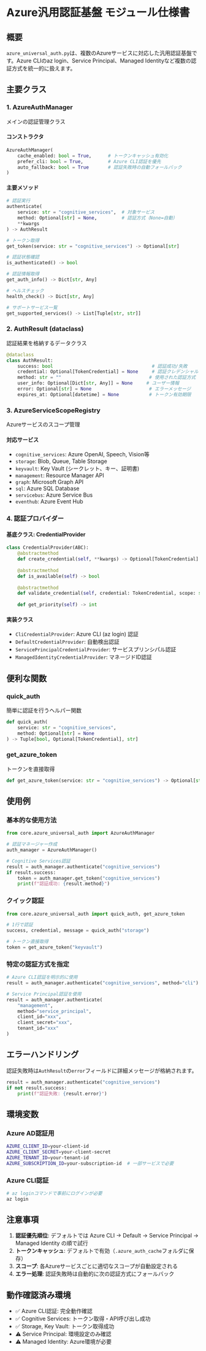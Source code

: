 # Azure汎用認証基盤 モジュール仕様書

## 概要
`azure_universal_auth.py`は、複数のAzureサービスに対応した汎用認証基盤です。Azure CLIのaz login、Service Principal、Managed Identityなど複数の認証方式を統一的に扱えます。

## 主要クラス

### 1. AzureAuthManager
メインの認証管理クラス

#### コンストラクタ
```python
AzureAuthManager(
    cache_enabled: bool = True,      # トークンキャッシュ有効化
    prefer_cli: bool = True,         # Azure CLI認証を優先
    auto_fallback: bool = True       # 認証失敗時の自動フォールバック
)
```

#### 主要メソッド
```python
# 認証実行
authenticate(
    service: str = "cognitive_services",  # 対象サービス
    method: Optional[str] = None,         # 認証方式（None=自動）
    **kwargs
) -> AuthResult

# トークン取得
get_token(service: str = "cognitive_services") -> Optional[str]

# 認証状態確認
is_authenticated() -> bool

# 認証情報取得
get_auth_info() -> Dict[str, Any]

# ヘルスチェック
health_check() -> Dict[str, Any]

# サポートサービス一覧
get_supported_services() -> List[Tuple[str, str]]
```

### 2. AuthResult (dataclass)
認証結果を格納するデータクラス

```python
@dataclass
class AuthResult:
    success: bool                                    # 認証成功/失敗
    credential: Optional[TokenCredential] = None     # 認証クレデンシャル
    method: str = ""                                # 使用された認証方式
    user_info: Optional[Dict[str, Any]] = None     # ユーザー情報
    error: Optional[str] = None                     # エラーメッセージ
    expires_at: Optional[datetime] = None           # トークン有効期限
```

### 3. AzureServiceScopeRegistry
Azureサービスのスコープ管理

#### 対応サービス
- `cognitive_services`: Azure OpenAI, Speech, Vision等
- `storage`: Blob, Queue, Table Storage
- `keyvault`: Key Vault (シークレット、キー、証明書)
- `management`: Resource Manager API
- `graph`: Microsoft Graph API
- `sql`: Azure SQL Database
- `servicebus`: Azure Service Bus
- `eventhub`: Azure Event Hub

### 4. 認証プロバイダー
#### 基底クラス: CredentialProvider
```python
class CredentialProvider(ABC):
    @abstractmethod
    def create_credential(self, **kwargs) -> Optional[TokenCredential]
    
    @abstractmethod
    def is_available(self) -> bool
    
    @abstractmethod
    def validate_credential(self, credential: TokenCredential, scope: str) -> bool
    
    def get_priority(self) -> int
```

#### 実装クラス
- `CliCredentialProvider`: Azure CLI (az login) 認証
- `DefaultCredentialProvider`: 自動検出認証
- `ServicePrincipalCredentialProvider`: サービスプリンシパル認証
- `ManagedIdentityCredentialProvider`: マネージドID認証

## 便利な関数

### quick_auth
簡単に認証を行うヘルパー関数

```python
def quick_auth(
    service: str = "cognitive_services",
    method: Optional[str] = None
) -> Tuple[bool, Optional[TokenCredential], str]
```

### get_azure_token
トークンを直接取得

```python
def get_azure_token(service: str = "cognitive_services") -> Optional[str]
```

## 使用例

### 基本的な使用方法
```python
from core.azure_universal_auth import AzureAuthManager

# 認証マネージャー作成
auth_manager = AzureAuthManager()

# Cognitive Services認証
result = auth_manager.authenticate("cognitive_services")
if result.success:
    token = auth_manager.get_token("cognitive_services")
    print(f"認証成功: {result.method}")
```

### クイック認証
```python
from core.azure_universal_auth import quick_auth, get_azure_token

# 1行で認証
success, credential, message = quick_auth("storage")

# トークン直接取得
token = get_azure_token("keyvault")
```

### 特定の認証方式を指定
```python
# Azure CLI認証を明示的に使用
result = auth_manager.authenticate("cognitive_services", method="cli")

# Service Principal認証を使用
result = auth_manager.authenticate(
    "management",
    method="service_principal",
    client_id="xxx",
    client_secret="xxx",
    tenant_id="xxx"
)
```

## エラーハンドリング

認証失敗時は`AuthResult`の`error`フィールドに詳細メッセージが格納されます。

```python
result = auth_manager.authenticate("cognitive_services")
if not result.success:
    print(f"認証失敗: {result.error}")
```

## 環境変数

### Azure AD認証用
```bash
AZURE_CLIENT_ID=your-client-id
AZURE_CLIENT_SECRET=your-client-secret  
AZURE_TENANT_ID=your-tenant-id
AZURE_SUBSCRIPTION_ID=your-subscription-id  # 一部サービスで必要
```

### Azure CLI認証
```bash
# az loginコマンドで事前にログインが必要
az login
```

## 注意事項

1. **認証優先順位**: デフォルトでは Azure CLI → Default → Service Principal → Managed Identity の順で試行
2. **トークンキャッシュ**: デフォルトで有効（`.azure_auth_cache`フォルダに保存）
3. **スコープ**: 各Azureサービスごとに適切なスコープが自動設定される
4. **エラー処理**: 認証失敗時は自動的に次の認証方式にフォールバック

## 動作確認済み環境

- ✅ Azure CLI認証: 完全動作確認
- ✅ Cognitive Services: トークン取得・API呼び出し成功
- ✅ Storage, Key Vault: トークン取得成功
- ⚠️ Service Principal: 環境設定のみ確認
- ⚠️ Managed Identity: Azure環境が必要